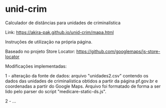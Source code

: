 # unid-crim
Calculador de distâncias para unidades de criminalística

Link: https://akira-pak.github.io/unid-crim/mapa.html

Instruções de utilização na própria página.

Baseado no projeto Store Locator: https://github.com/googlemaps/js-store-locator 

Modificações implementadas:

1 - alteração da fonte de dados: arquivo "unidades2.csv" contendo os dados das unidades de criminalística obtidos a partir da página pf.gov.br e coordenadas a partir do Google Maps. Arquivo foi formatado de forma a ser lido pelo parser do script "medicare-static-ds.js".

2 - ...



